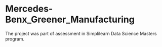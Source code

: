 # Mercedes-Benx_Greener_Manufacturing
The project was part of assessment in Simplilearn Data Science Masters  program. 

